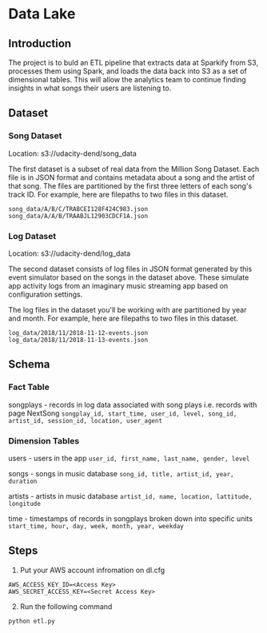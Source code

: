 # Data Lake

## Introduction

The project is to buld an ETL pipeline that extracts data at Sparkify from S3, processes them using Spark, and loads the data back into S3 as a set of dimensional tables. This will allow the analytics team to continue finding insights in what songs their users are listening to.

## Dataset

### Song Dataset

Location: s3://udacity-dend/song_data

The first dataset is a subset of real data from the Million Song Dataset. Each file is in JSON format and contains metadata about a song and the artist of that song. The files are partitioned by the first three letters of each song's track ID. For example, here are filepaths to two files in this dataset.

```
song_data/A/B/C/TRABCEI128F424C983.json
song_data/A/A/B/TRAABJL12903CDCF1A.json
```

### Log Dataset

Location: s3://udacity-dend/log_data

The second dataset consists of log files in JSON format generated by this event simulator based on the songs in the dataset above. These simulate app activity logs from an imaginary music streaming app based on configuration settings.

The log files in the dataset you'll be working with are partitioned by year and month. For example, here are filepaths to two files in this dataset.

```
log_data/2018/11/2018-11-12-events.json
log_data/2018/11/2018-11-13-events.json
```

## Schema

### Fact Table
songplays - records in log data associated with song plays i.e. records with page NextSong
`songplay_id, start_time, user_id, level, song_id, artist_id, session_id, location, user_agent`

### Dimension Tables
users - users in the app
`user_id, first_name, last_name, gender, level`

songs - songs in music database
`song_id, title, artist_id, year, duration`

artists - artists in music database
`artist_id, name, location, lattitude, longitude`

time - timestamps of records in songplays broken down into specific units
`start_time, hour, day, week, month, year, weekday`


## Steps
1. Put your AWS account infromation on dl.cfg

```
AWS_ACCESS_KEY_ID=<Access Key>
AWS_SECRET_ACCESS_KEY=<Secret Access Key>
```

2. Run the following command

```
python etl.py
```